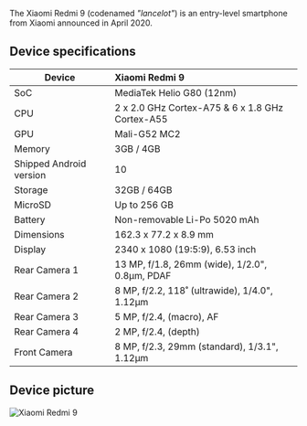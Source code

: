 The Xiaomi Redmi 9 (codenamed _"lancelot"_) is an entry-level smartphone from Xiaomi announced in April 2020.

## Device specifications

| Device                  | Xiaomi Redmi 9                                              |
| ----------------------- | :---------------------------------------------------------- |
| SoC                     | MediaTek Helio G80 (12nm)                                   |
| CPU                     | 2 x 2.0 GHz Cortex-A75 & 6 x 1.8 GHz Cortex-A55             |
| GPU                     | Mali-G52 MC2                                                |
| Memory                  | 3GB / 4GB                                                   |
| Shipped Android version | 10                                                          |
| Storage                 | 32GB / 64GB                                                 |
| MicroSD                 | Up to 256 GB                                                |
| Battery                 | Non-removable Li-Po 5020 mAh                                |
| Dimensions              | 162.3 x 77.2 x 8.9 mm                                       |
| Display                 | 2340 x 1080 (19:5:9), 6.53 inch                             |
| Rear Camera 1           | 13 MP, f/1.8, 26mm (wide), 1/2.0", 0.8µm, PDAF              |
| Rear Camera 2           | 8 MP, f/2.2, 118˚ (ultrawide), 1/4.0", 1.12µm               |
| Rear Camera 3           | 5 MP, f/2.4, (macro), AF                                    |
| Rear Camera 4           | 2 MP, f/2.4, (depth)                                        |
| Front Camera            | 8 MP, f/2.3, 29mm (standard), 1/3.1", 1.12µm 



## Device picture

![Xiaomi Redmi 9](https://telegra.ph/file/0c95dffff928ff978e2aa.jpg)
